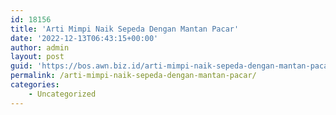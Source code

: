 ```yaml
---
id: 18156
title: 'Arti Mimpi Naik Sepeda Dengan Mantan Pacar'
date: '2022-12-13T06:43:15+00:00'
author: admin
layout: post
guid: 'https://bos.awn.biz.id/arti-mimpi-naik-sepeda-dengan-mantan-pacar/'
permalink: /arti-mimpi-naik-sepeda-dengan-mantan-pacar/
categories:
    - Uncategorized
---
```


